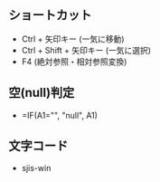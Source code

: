 ## ショートカット
- Ctrl + 矢印キー (一気に移動)
- Ctrl + Shift + 矢印キー (一気に選択)
- F4 (絶対参照・相対参照変換)

## 空(null)判定
- =IF(A1="", "null", A1)

## 文字コード
- sjis-win
